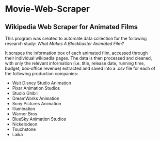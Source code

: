 # Movie-Web-Scraper
## Wikipedia Web Scraper for Animated Films 

This program was created to automate data collection for the following research study:
*What Makes A Blockbuster Animated Film?*

It scrapes the information box of each animated film, accessed through their individual wikipedia pages. The data is then processed and cleaned, with only the relevant information (i.e. title, release date, running time, budget, box-office revenue) extracted and saved into a .csv file for each of the following production companies:
* Walt Disney Studio Animation
* Pixar Animation Studios
* Studio Ghibli
* DreamWorks Animation
* Sony Pictures Animation
* Illumination
* Warner Bros
* BlueSky Animation Studios
* Nickelodeon
* Touchstone
* Laika

